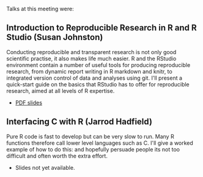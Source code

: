 Talks at this meeting were:


## Introduction to Reproducible Research in R and R Studio (Susan Johnston)
Conducting reproducible and transparent research is not only good scientific practise, it also makes life much easier. R and the RStudio environment contain a number of useful tools for producing reproducible research, from dynamic report writing in R markdown and knitr, to integrated version control of data and analyses using git. I'll present a quick-start guide on the basics that RStudio has to offer for reproducible research, aimed at all levels of R expertise.

* [PDF slides](Johnston_IntroReproducibleResearchRstudio.pdf)

## Interfacing C with R (Jarrod Hadfield)

Pure R code is fast to develop but can be very slow to run. Many R functions therefore call lower level languages such as C. I'll give a worked example of how to do this: and hopefully persuade people its not too difficult and often worth the extra effort.

* Slides not yet available.
